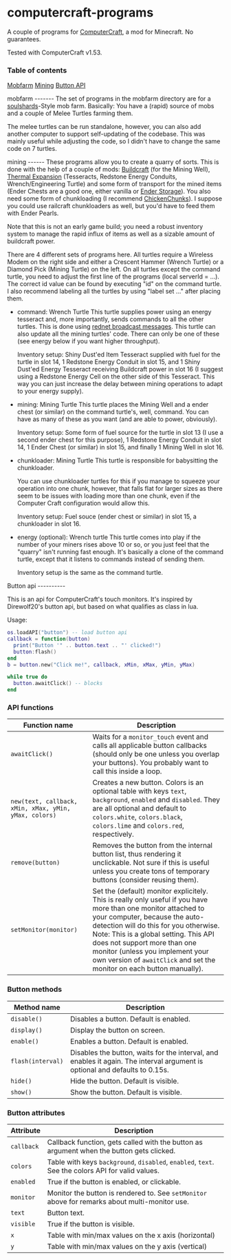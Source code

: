 computercraft-programs
======================

A couple of programs for <a href="http://www.computercraft.info/">ComputerCraft</a>, a mod for Minecraft. No guarantees.

Tested with ComputerCraft v1.53.

### Table of contents
[Mobfarm](#mobfarm) 
[Mining](#mining) 
[Button API](#button) 

<a name="mobfarm"/>
mobfarm
-------
The set of programs in the mobfarm directory are for a <a href="http://www.minecraftforum.net/topic/1475847-152">soulshards</a>-Style mob farm. Basically: You have a (rapid) source of mobs and a couple of Melee Turtles farming them.

The melee turtles can be run standalone, however, you can also add another computer to support self-updating of the codebase. This was mainly useful while adjusting the code, so I didn't have to change the same code on 7 turtles.

<a name="mining"/>
mining
------
These programs allow you to create a quarry of sorts. This is done with the help of a couple of mods: <a href="http://www.mod-buildcraft.com/">Buildcraft</a> (for the Mining Well), <a href="http://thermalexpansion.wikispaces.com/">Thermal Expansion</a> (Tesseracts, Redstone Energy Conduits, Wrench/Engineering Turtle) and some form of transport for the mined items (Ender Chests are a good one, either vanilla or <a href="http://www.minecraftforum.net/topic/909223-147152">Ender Storage</a>). You also need some form of chunkloading (I recommend <a href="http://www.minecraftforum.net/topic/909223-147152">ChickenChunks</a>). I suppose you could use railcraft chunkloaders as well, but you'd have to feed them with Ender Pearls.

Note that this is not an early game build; you need a robust inventory system to manage the rapid influx of items as well as a sizable amount of buildcraft power.

There are 4 different sets of programs here. All turtles require a Wireless Modem on the right side and either a Crescent Hammer (Wrench Turtle) or a Diamond Pick (Mining Turtle) on the left.
On all turtles except the command turtle, you need to adjust the first line of the programs (local serverId = ...). The correct id value can be found by executing "id" on the command turtle.
I also recommend labeling all the turtles by using "label set ..." after placing them.

* command: Wrench Turtle
  This turtle supplies power using an energy tesseract and, more importantly, sends commands to all the other turtles. This is done using <a href="http://computercraft.info/wiki/Rednet.broadcast">rednet broadcast messages</a>. This turtle can also update all the mining turtles' code. There can only be one of these (see energy below if you want higher throughput).
  
  Inventory setup: Shiny Dust'ed Item Tesseract supplied with fuel for the turtle in slot 14, 1 Redstone Energy Conduit in slot 15, and 1 Shiny Dust'ed Energy Tesseract receiving Buildcraft power in slot 16 (I suggest using a Redstone Energy Cell on the other side of this Tesseract. This way you can just increase the delay between mining operations to adapt to your energy supply).
* mining: Mining Turtle
  This turtle places the Mining Well and a ender chest (or similar) on the command turtle's, well, command. You can have as many of these as you want (and are able to power, obviously).

  Inventory setup: Some form of fuel source for the turtle in slot 13 (I use a second ender chest for this purpose), 1 Redstone Energy Conduit in slot 14, 1 Ender Chest (or similar) in slot 15, and finally 1 Mining Well in slot 16.
* chunkloader: Mining Turtle
  This turtle is responsible for babysitting the chunkloader. 
  
  You can use chunkloader turtles for this if you manage to squeeze your operation into one chunk, however, that falls flat for larger sizes as there seem to be issues with loading more than one chunk, even if the Computer Craft configuration would allow this.

  Inventory setup: Fuel souce (ender chest or similar) in slot 15, a chunkloader in slot 16.
* energy (optional): Wrench turtle
  This turtle comes into play if the number of your miners rises above 10 or so, or you just feel that the "quarry" isn't running fast enough. It's basically a clone of the command turtle, except that it listens to commands instead of sending them.

  Inventory setup is the same as the command turtle.

<a name="button"/>
Button api
----------

This is an api for ComputerCraft's touch monitors. It's inspired by Direwolf20's button api, but based on what qualifies as class in lua.

Usage:
```lua
os.loadAPI("button") -- load button api
callback = function(button) 
  print("Button '" .. button.text .. "' clicked!") 
  button:flash()
end
b = button.new("Click me!", callback, xMin, xMax, yMin, yMax)

while true do
  button.awaitClick() -- blocks
end
```

### API functions
Function name | Description
--------------|------------
`awaitClick()` | Waits for a `monitor_touch` event and calls all applicable button callbacks (should only be one unless you overlap your buttons). You probably want to call this inside a loop.
`new(text, callback, xMin, xMax, yMin, yMax, colors)` | Creates a new button. Colors is an optional table with keys `text`, `background`, `enabled` and `disabled`. They are all optional and default to `colors.white`, `colors.black`, `colors.lime` and `colors.red`, respectively.
`remove(button)` | Removes the button from the internal button list, thus rendering it unclickable. Not sure if this is useful unless you create tons of temporary buttons (consider reusing them).
`setMonitor(monitor)` | Set the (default) monitor explicitely. This is really only useful if you have more than one monitor attached to your computer, because the auto-detection will do this for you otherwise. Note: This is a global setting. This API does not support more than one monitor (unless you implement your own version of `awaitClick` and set the monitor on each button manually).

### Button methods
Method name | Description
------------|------------
`disable()` | Disables a button. Default is enabled.
`display()` | Display the button on screen.
`enable()` | Enables a button. Default is enabled.
`flash(interval)` | Disables the button, waits for the interval, and enables it again. The interval argument is optional and defaults to 0.15s.
`hide()` | Hide the button. Default is visible.
`show()` | Show the button. Default is visible.

### Button attributes
Attribute | Description
----------|------------
`callback` | Callback function, gets called with the button as argument when the button gets clicked.
`colors` | Table with keys `background`, `disabled`, `enabled`, `text`. See the colors API for valid values.
`enabled` | True if the button is enabled, or clickable.
`monitor` | Monitor the button is rendered to. See `setMonitor` above for remarks about multi-monitor use.
`text` | Button text.
`visible` | True if the button is visible.
`x` | Table with min/max values on the x axis (horizontal)
`y` | Table with min/max values on the y axis (vertical)


